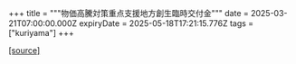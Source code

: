 +++
title = """物価高騰対策重点支援地方創生臨時交付金"""
date = 2025-03-21T07:00:00.000Z
expiryDate = 2025-05-18T17:21:15.776Z
tags = ["kuriyama"]
+++


[[source]](https://www.town.kuriyama.hokkaido.jp/soshiki/31/30959.html)

